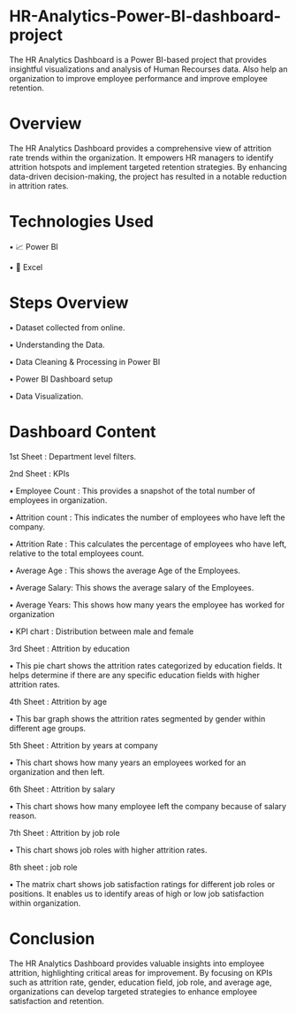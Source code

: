# HR-Analytics-Power-BI-dashboard-project


The HR Analytics Dashboard is a Power BI-based project that provides insightful visualizations and analysis of Human Recourses data. Also help an organization to improve employee performance and improve employee retention. 


 # Overview

The HR Analytics Dashboard provides a comprehensive view of attrition rate trends within the organization. It empowers HR managers to identify attrition hotspots and implement targeted retention strategies. By enhancing data-driven decision-making, the project has resulted in a notable reduction in attrition rates.


 # Technologies Used

 • 📈	Power BI

 • 🔢	Excel


# Steps Overview

•	Dataset collected from online.

•	Understanding the Data.

•	Data Cleaning & Processing in Power BI

•	Power BI Dashboard setup

•	Data Visualization.


# Dashboard Content


1st Sheet : Department level filters.


2nd Sheet : KPIs

•	Employee Count : This provides a snapshot of the total number of employees in organization.

•	Attrition count : This indicates the number of employees who have left the company.

•	Attrition Rate : This calculates the percentage of employees who have left, relative to the total employees count.

•	Average Age : This shows the average Age of the Employees.

•	Average Salary: This shows the average salary of the Employees.

•	Average Years: This shows how many years the employee has worked for organization

•	KPI chart : Distribution between male and female


3rd Sheet : Attrition by education

•	This pie chart shows the attrition rates categorized by education fields. It helps determine if there are any specific education fields with higher attrition rates.

4th Sheet : Attrition by age

•	This bar graph shows the attrition rates segmented by gender within different age groups.

5th Sheet : Attrition by years at company

•	This chart shows how many years an employees worked for an organization and then left.

6th Sheet : Attrition by salary

•	This chart shows how many employee left the company because of salary reason.

7th Sheet : Attrition by job role

•	This chart shows job roles with higher attrition rates.

8th sheet : job role

•	The matrix chart shows job satisfaction ratings for different job roles or positions. It enables us to identify areas of high or low job satisfaction within organization.


# Conclusion

The HR Analytics Dashboard provides valuable insights into employee attrition, highlighting critical areas for improvement. By focusing on KPIs such as attrition rate, gender, education field, job role, and average age, organizations can develop targeted strategies to enhance employee satisfaction and retention.












